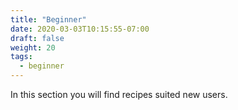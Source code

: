 ```yaml
---
title: "Beginner"
date: 2020-03-03T10:15:55-07:00
draft: false
weight: 20
tags:
  - beginner
---
```

In this section you will find recipes suited new users.
